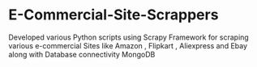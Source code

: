 # E-Commercial-Site-Scrappers
Developed various Python scripts using Scrapy Framework for scraping various e-commercial Sites like Amazon , Flipkart , Aliexpress and Ebay along with Database connectivity MongoDB
